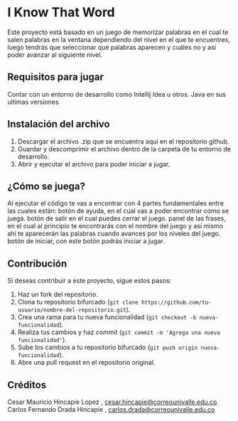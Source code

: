 # I Know That Word

Este proyecto está basado en un juego de memorizar palabras en el cual te salen palabras en la ventana dependiendo del nivel en el que te encuentres, luego tendrás que seleccionar qué palabras aparecen y cuáles no y así poder avanzar al siguiente nivel.

## Requisitos para jugar

Contar con un entorno de desarrollo como Intellij Idea u otros.
Java en sus ultimas versiones

## Instalación del archivo 

1. Descargar el archivo .zip que se encuentra aquí en el repositorio github.
2. Guardar y descomprimir el archivo dentro de la carpeta de tu entorno de desarrollo.
3. Abrir y ejecutar el archivo para poder iniciar a jugar.

## ¿Cómo se juega?

Al ejecutar el código te vas a encontrar con 4 partes fundamentales entre las cuales están:
botón de ayuda, en el cual vas a poder encontrar como se juega.
botón de salir en el cual puedes cerrar el juego.
panel de las frases, en el cual al principio te encontrarás con el nombre del juego y así mismo ahí te aparecerán las palabras cuando avances por los niveles del juego.
botón de iniciar, con este botón podrás iniciar a jugar.

## Contribución

Si deseas contribuir a este proyecto, sigue estos pasos:

1. Haz un fork del repositorio.
2. Clona tu repositorio bifurcado (`git clone https://github.com/tu-usuario/nombre-del-repositorio.git`).
3. Crea una rama para tu nueva funcionalidad (`git checkout -b nueva-funcionalidad`).
4. Realiza tus cambios y haz commit (`git commit -m 'Agrega una nueva funcionalidad'`).
5. Sube los cambios a tu repositorio bifurcado (`git push origin nueva-funcionalidad`).
6. Abre una pull request en el repositorio original.

## Créditos

Cesar Mauricio Hincapie Lopez , cesar.hincapie@correounivalle.edu.co
Carlos Fernando Drada Hincapie , carlos.drada@correounivalle.edu.co 

